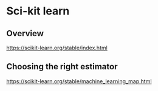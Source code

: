 # Sci-kit learn

## Overview

https://scikit-learn.org/stable/index.html

## Choosing the right estimator

https://scikit-learn.org/stable/machine_learning_map.html